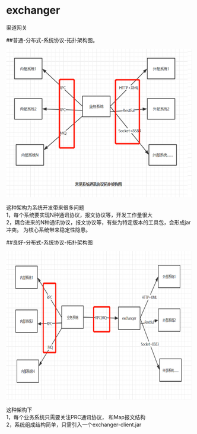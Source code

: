 # exchanger
渠道网关

 ##普通-分布式-系统协议-拓扑架构图。 
 
<img  src= 'image/old_sa.bmp' width = "500" height = "400"  >

这种架构为系统开发带来很多问题   
1，每个系统要实现N种通讯协议，报文协议等，开发工作量很大   
2，耦合进来的N种通讯协议，报文协议等，有些为特定版本的工具包，会形成jar冲突。
 为核心系统带来稳定性隐患。   


##良好-分布式-系统协议-拓扑架构图

 <img  src= 'image/better_sa.bmp' width = "500" height = "400"  >
 
 这种架构下   
 1，每个业务系统只需要关注PRC通讯协议， 和Map报文结构    
 2，系统组成结构简单，只需引入一个exchanger-client.jar    



